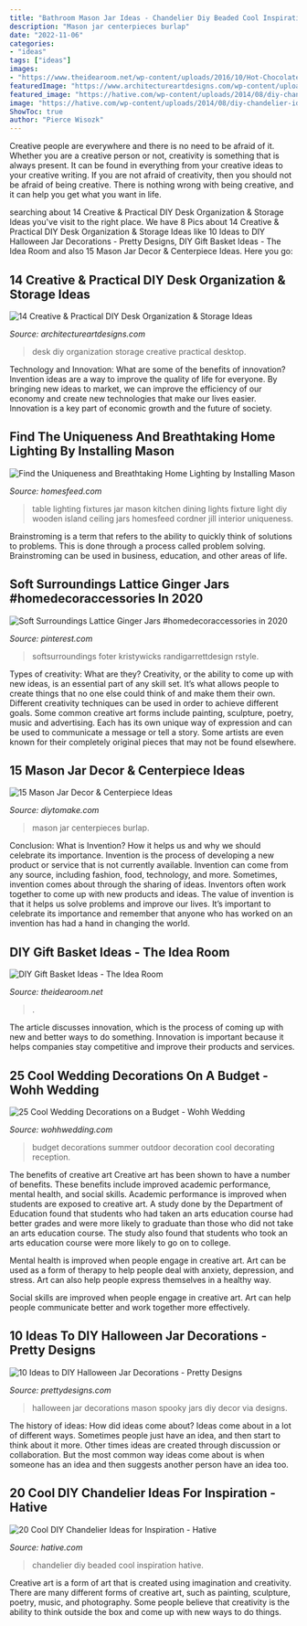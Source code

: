 ```yaml
---
title: "Bathroom Mason Jar Ideas - Chandelier Diy Beaded Cool Inspiration Hative"
description: "Mason jar centerpieces burlap"
date: "2022-11-06"
categories:
- "ideas"
tags: ["ideas"]
images:
- "https://www.theidearoom.net/wp-content/uploads/2016/10/Hot-Chocolate-Basket-1.jpg"
featuredImage: "https://www.architectureartdesigns.com/wp-content/uploads/2015/03/14-Creative-Practical-DIY-Desk-Organization-Storage-Ideas-12.jpg"
featured_image: "https://hative.com/wp-content/uploads/2014/08/diy-chandelier-ideas/7-beaded-chandelier.jpg"
image: "https://hative.com/wp-content/uploads/2014/08/diy-chandelier-ideas/7-beaded-chandelier.jpg"
ShowToc: true
author: "Pierce Wisozk"
---
```



Creative people are everywhere and there is no need to be afraid of it. Whether you are a creative person or not, creativity is something that is always present. It can be found in everything from your creative ideas to your creative writing. If you are not afraid of creativity, then you should not be afraid of being creative. There is nothing wrong with being creative, and it can help you get what you want in life.

	

		
searching about 14 Creative &amp; Practical DIY Desk Organization &amp; Storage Ideas you've visit to the right place. We have 8 Pics about 14 Creative &amp; Practical DIY Desk Organization &amp; Storage Ideas like 10 Ideas to DIY Halloween Jar Decorations - Pretty Designs, DIY Gift Basket Ideas - The Idea Room and also 15 Mason Jar Decor &amp; Centerpiece Ideas. Here you go:
		
    
## 14 Creative &amp; Practical DIY Desk Organization &amp; Storage Ideas

<img loading=lazy src="https://www.architectureartdesigns.com/wp-content/uploads/2015/03/14-Creative-Practical-DIY-Desk-Organization-Storage-Ideas-12.jpg" onerror="this.onerror=null;this.src='https://tse3.mm.bing.net/th?id=OIP.XXwTj0N_Njnf02cQGmCicAHaMH&amp;pid=15.1';" alt="14 Creative &amp; Practical DIY Desk Organization &amp; Storage Ideas">

_Source: architectureartdesigns.com_

>desk diy organization storage creative practical desktop. 

	

Technology and Innovation: What are some of the benefits of innovation?
Invention ideas are a way to improve the quality of life for everyone. By bringing new ideas to market, we can improve the efficiency of our economy and create new technologies that make our lives easier. Innovation is a key part of economic growth and the future of society.

    
## Find The Uniqueness And Breathtaking Home Lighting By Installing Mason

<img loading=lazy src="https://homesfeed.com/wp-content/uploads/2015/07/mason-jar-lighting-fixtures-for-dining-room-ceiling-with-long-wooden-table-and-chairs.jpg" onerror="this.onerror=null;this.src='https://tse3.mm.bing.net/th?id=OIP.HYcXJoNhSk1RP1nQRFm0CQHaLH&amp;pid=15.1';" alt="Find the Uniqueness and Breathtaking Home Lighting by Installing Mason">

_Source: homesfeed.com_

>table lighting fixtures jar mason kitchen dining lights fixture light diy wooden island ceiling jars homesfeed cordner jill interior uniqueness. 

	

Brainstroming is a term that refers to the ability to quickly think of solutions to problems. This is done through a process called problem solving. Brainstroming can be used in business, education, and other areas of life.

    
## Soft Surroundings Lattice Ginger Jars #homedecoraccessories In 2020

<img loading=lazy src="https://i.pinimg.com/736x/e4/45/22/e445226831963a22677ebccc2428af26.jpg" onerror="this.onerror=null;this.src='https://tse3.mm.bing.net/th?id=OIP.W5GFEFtq5EdD_Y3YGQBkvQAAAA&amp;pid=15.1';" alt="Soft Surroundings Lattice Ginger Jars #homedecoraccessories in 2020">

_Source: pinterest.com_

>softsurroundings foter kristywicks randigarrettdesign rstyle. 

	

Types of creativity: What are they?
Creativity, or the ability to come up with new ideas, is an essential part of any skill set. It’s what allows people to create things that no one else could think of and make them their own. Different creativity techniques can be used in order to achieve different goals.
Some common creative art forms include painting, sculpture, poetry, music and advertising. Each has its own unique way of expression and can be used to communicate a message or tell a story. Some artists are even known for their completely original pieces that may not be found elsewhere.

    
## 15 Mason Jar Decor &amp; Centerpiece Ideas

<img loading=lazy src="https://www.diytomake.com/wp-content/uploads/2017/01/Mason-Jar-Burlap-Vase.jpg" onerror="this.onerror=null;this.src='https://tse2.mm.bing.net/th?id=OIP.P1HucTwDrz0bQ-1WAhi9hQHaLF&amp;pid=15.1';" alt="15 Mason Jar Decor &amp; Centerpiece Ideas">

_Source: diytomake.com_

>mason jar centerpieces burlap. 

	

Conclusion: What is Invention? How it helps us and why we should celebrate its importance.
Invention is the process of developing a new product or service that is not currently available. Invention can come from any source, including fashion, food, technology, and more. Sometimes, invention comes about through the sharing of ideas. Inventors often work together to come up with new products and ideas. The value of invention is that it helps us solve problems and improve our lives. It’s important to celebrate its importance and remember that anyone who has worked on an invention has had a hand in changing the world.

    
## DIY Gift Basket Ideas - The Idea Room

<img loading=lazy src="https://www.theidearoom.net/wp-content/uploads/2016/10/Hot-Chocolate-Basket-1.jpg" onerror="this.onerror=null;this.src='https://tse2.mm.bing.net/th?id=OIP.dQBuA9nWqn5i5bZGY0yjvgHaLH&amp;pid=15.1';" alt="DIY Gift Basket Ideas - The Idea Room">

_Source: theidearoom.net_

>. 

	

The article discusses innovation, which is the process of coming up with new and better ways to do something. Innovation is important because it helps companies stay competitive and improve their products and services.

    
## 25 Cool Wedding Decorations On A Budget - Wohh Wedding

<img loading=lazy src="http://wohhwedding.com/wp-content/uploads/2016/05/Outdoor-Wedding-Decoration-Ideas-On-a-Budget-1.jpg" onerror="this.onerror=null;this.src='https://tse1.mm.bing.net/th?id=OIP.8Z7c5UN5lNRJXy5XhTa69wHaLJ&amp;pid=15.1';" alt="25 Cool Wedding Decorations on a Budget - Wohh Wedding">

_Source: wohhwedding.com_

>budget decorations summer outdoor decoration cool decorating reception. 

	

The benefits of creative art
Creative art has been shown to have a number of benefits. These benefits include improved academic performance, mental health, and social skills.
Academic performance is improved when students are exposed to creative art. A study done by the Department of Education found that students who had taken an arts education course had better grades and were more likely to graduate than those who did not take an arts education course. The study also found that students who took an arts education course were more likely to go on to college.

Mental health is improved when people engage in creative art. Art can be used as a form of therapy to help people deal with anxiety, depression, and stress. Art can also help people express themselves in a healthy way.

Social skills are improved when people engage in creative art. Art can help people communicate better and work together more effectively.

    
## 10 Ideas To DIY Halloween Jar Decorations - Pretty Designs

<img loading=lazy src="http://www.prettydesigns.com/wp-content/uploads/2014/10/Spooky-Jars.jpg" onerror="this.onerror=null;this.src='https://tse2.mm.bing.net/th?id=OIP.KZTVf7pXci4rOE3jfChJOgHaLH&amp;pid=15.1';" alt="10 Ideas to DIY Halloween Jar Decorations - Pretty Designs">

_Source: prettydesigns.com_

>halloween jar decorations mason spooky jars diy decor via designs. 

	

The history of ideas: How did ideas come about?
Ideas come about in a lot of different ways. Sometimes people just have an idea, and then start to think about it more. Other times ideas are created through discussion or collaboration. But the most common way ideas come about is when someone has an idea and then suggests another person have an idea too.

    
## 20 Cool DIY Chandelier Ideas For Inspiration - Hative

<img loading=lazy src="https://hative.com/wp-content/uploads/2014/08/diy-chandelier-ideas/7-beaded-chandelier.jpg" onerror="this.onerror=null;this.src='https://tse2.mm.bing.net/th?id=OIP.3yaZtZjc0J8UYrrrHLruGQHaLH&amp;pid=15.1';" alt="20 Cool DIY Chandelier Ideas for Inspiration - Hative">

_Source: hative.com_

>chandelier diy beaded cool inspiration hative. 

	

Creative art is a form of art that is created using imagination and creativity. There are many different forms of creative art, such as painting, sculpture, poetry, music, and photography. Some people believe that creativity is the ability to think outside the box and come up with new ways to do things.

